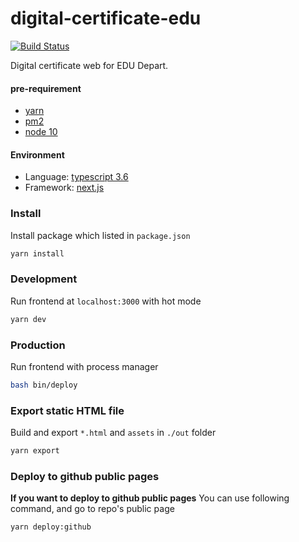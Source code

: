 # digital-certificate-edu

[![Build Status](https://cloud.drone.io/api/badges/wiasliaw77210/digital-certificate-edu/status.svg)](https://cloud.drone.io/wiasliaw77210/digital-certificate-edu)

Digital certificate web for EDU Depart.

#### pre-requirement

- [yarn](https://yarnpkg.com/lang/en/)
- [pm2](https://pm2.keymetrics.io/)
- [node 10](https://nodejs.org/en/)

#### Environment

- Language: [typescript 3.6](https://www.typescriptlang.org/)
- Framework: [next.js](https://nextjs.org/)

### Install

Install package which listed in `package.json`

```bash
yarn install
```

### Development

Run frontend at `localhost:3000` with hot mode

```bash
yarn dev
```

### Production

Run frontend with process manager

```bash
bash bin/deploy
```

### Export static HTML file

Build and export `*.html` and `assets` in `./out` folder

```bash
yarn export
```

### Deploy to github public pages

**If you want to deploy to github public pages**
You can use following command, and go to repo's public page

```bash
yarn deploy:github
```
